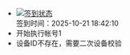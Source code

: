 - [![签到状态](https://github.com/p7wm/Cloud189-Actions/actions/workflows/main.yml/badge.svg?branch=main)](https://github.com/p7wm/Cloud189-Actions/actions/workflows/main.yml) <br> 签到时间：2025-10-21 18:42:10
- 开始执行帐号1
- 设备ID不存在，需要二次设备校验
